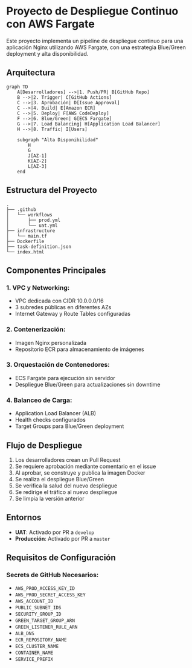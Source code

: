 # Proyecto de Despliegue Continuo con AWS Fargate

Este proyecto implementa un pipeline de despliegue continuo para una aplicación Nginx utilizando AWS Fargate, con una estrategia Blue/Green deployment y alta disponibilidad.

## Arquitectura

```mermaid
graph TD
    A[Desarrolladores] -->|1. Push/PR| B[GitHub Repo]
    B -->|2. Trigger| C[GitHub Actions]
    C -->|3. Aprobación| D[Issue Approval]
    C -->|4. Build| E[Amazon ECR]
    C -->|5. Deploy| F[AWS CodeDeploy]
    F -->|6. Blue/Green| G[ECS Fargate]
    G -->|7. Load Balancing| H[Application Load Balancer]
    H -->|8. Traffic| I[Users]

    subgraph "Alta Disponibilidad"
        H
        G
        J[AZ-1]
        K[AZ-2]
        L[AZ-3]
    end
```

## Estructura del Proyecto

```plaintext
.
├── .github
│   └── workflows
│       ├── prod.yml
│       └── uat.yml
├── infrastructure
│   └── main.tf
├── Dockerfile
├── task-definition.json
└── index.html
```

## Componentes Principales

### 1. VPC y Networking:
- VPC dedicada con CIDR 10.0.0.0/16
- 3 subredes públicas en diferentes AZs
- Internet Gateway y Route Tables configuradas

### 2. Contenerización:
- Imagen Nginx personalizada
- Repositorio ECR para almacenamiento de imágenes

### 3. Orquestación de Contenedores:
- ECS Fargate para ejecución sin servidor
- Despliegue Blue/Green para actualizaciones sin downtime

### 4. Balanceo de Carga:
- Application Load Balancer (ALB)
- Health checks configurados
- Target Groups para Blue/Green deployment

## Flujo de Despliegue

1. Los desarrolladores crean un Pull Request
2. Se requiere aprobación mediante comentario en el issue
3. Al aprobar, se construye y publica la imagen Docker
4. Se realiza el despliegue Blue/Green
5. Se verifica la salud del nuevo despliegue
6. Se redirige el tráfico al nuevo despliegue
7. Se limpia la versión anterior

## Entornos

- **UAT**: Activado por PR a `develop`
- **Producción**: Activado por PR a `master`

## Requisitos de Configuración

### Secrets de GitHub Necesarios:
- `AWS_PROD_ACCESS_KEY_ID`
- `AWS_PROD_SECRET_ACCESS_KEY`
- `AWS_ACCOUNT_ID`
- `PUBLIC_SUBNET_IDS`
- `SECURITY_GROUP_ID`
- `GREEN_TARGET_GROUP_ARN`
- `GREEN_LISTENER_RULE_ARN`
- `ALB_DNS`
- `ECR_REPOSITORY_NAME`
- `ECS_CLUSTER_NAME`
- `CONTAINER_NAME`
- `SERVICE_PREFIX`
